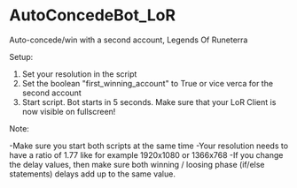 # AutoConcedeBot_LoR
Auto-concede/win with a second account, Legends Of Runeterra

Setup:
1) Set your resolution in the script
2) Set the boolean "first_winning_account" to True or vice verca for the second account
3) Start script. Bot starts in 5 seconds. Make sure that your LoR Client is now visible on fullscreen! 


Note:

-Make sure you start both scripts at the same time
-Your resolution needs to have a ratio of 1.77 like for example 1920x1080 or 1366x768
-If you change the delay values, then make sure both winning / loosing phase (if/else statements) delays add up to the same value.


